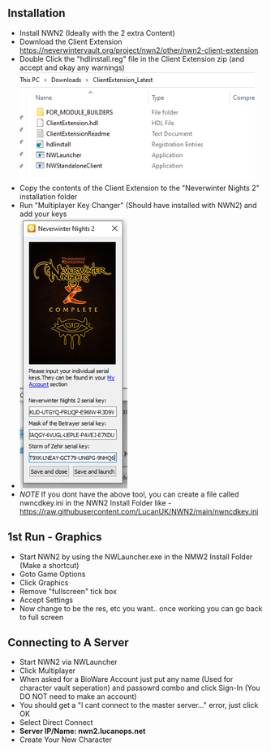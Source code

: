 ## Installation
* Install NWN2 (Ideally with the 2 extra Content)
* Download the Client Extension https://neverwintervault.org/project/nwn2/other/nwn2-client-extension
* Double Click the "hdlinstall.reg" file in the Client Extension zip (and accept and okay any warnings) ![hdlinstall.reg](https://github.com/LucanUK/NWN2/blob/498c181b0c39b46c2d573bdd9fb29ea3e7020556/images/NWN2-1.PNG)
* Copy the contents of the Client Extension to the "Neverwinter Nights 2" installation folder
* Run "Multiplayer Key Changer" (Should have installed with NWN2) and add your keys 
* ![CDK](https://github.com/LucanUK/NWN2/blob/498c181b0c39b46c2d573bdd9fb29ea3e7020556/images/NWN2-keys.PNG)
* *NOTE* If you dont have the above tool, you can create a file called nwncdkey.ini in the NWN2 Install Folder like - https://raw.githubusercontent.com/LucanUK/NWN2/main/nwncdkey.ini

## 1st Run - Graphics
* Start NWN2 by using the NWLauncher.exe in the NMW2 Install Folder (Make a shortcut)
* Goto Game Options
* Click Graphics
* Remove "fullscreen" tick box
* Accept Settings
* Now change to be the res, etc you want.. once working you can go back to full screen

## Connecting to A Server
* Start NWN2 via NWLauncher
* Click Multiplayer
* When asked for a BioWare Account just put any name (Used for character vault seperation) and passowrd combo and click Sign-In (You DO NOT need to make an account)
* You should get a "I cant connect to the master server..." error, just click OK
* Select Direct Connect
* **Server IP/Name: nwn2.lucanops.net**
* Create Your New Character
